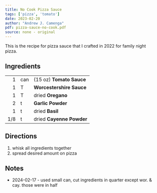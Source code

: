 ```yaml
---
title: No Cook Pizza Sauce
tags: ['pizza', 'tomato']
date: 2023-02-20
author: "Andrew J. Camenga"
pdf: pizza-sauce-no-cook.pdf
source: none - original
---
```


This is the recipe for pizza sauce that I crafted in 2022 for family night pizza.

## Ingredients

|     |     |                          |
| ---:|:--- | ------------------------ |
|   1 | can | (15 oz) **Tomato Sauce** |
|   1 | T   | **Worcestershire Sauce** |
|   1 | T   | dried **Oregano**        |
|   2 | t   | **Garlic Powder**        | 
|   1 | t   | dried **Basil**          |
| 1/8 | t   | dried **Cayenne Powder** |

## Directions

1. whisk all ingredients together
2. spread desired amount on pizza

## Notes

- 2024-02-17 - used small can, cut ingredients in quarter except wor. & cay. those were in half